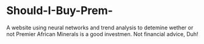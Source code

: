 # Should-I-Buy-Prem-
A website using neural networks and trend analysis to detemine wether or not Premier African Minerals is a good investmen. Not financial advice, Duh!
